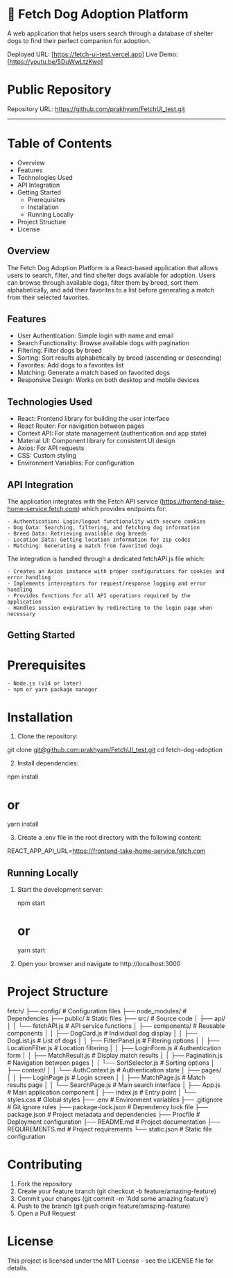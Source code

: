 # 🐶 Fetch Dog Adoption Platform

A web application that helps users search through a database of shelter dogs to find their perfect companion for adoption.

Deployed URL: [https://fetch-ui-test.vercel.app]
Live Demo: [https://youtu.be/5DuWwLtzKwo]

# Public Repository

Repository URL: https://github.com/prakhyam/FetchUI_test.git

---

# Table of Contents

- Overview
- Features
- Technologies Used
- API Integration
- Getting Started
  - Prerequisites
  - Installation
  - Running Locally
- Project Structure
- License

## Overview

The Fetch Dog Adoption Platform is a React-based application that allows users to search, filter, and find shelter dogs available for adoption. Users can browse through available dogs, filter them by breed, sort them alphabetically, and add their favorites to a list before generating a match from their selected favorites.

## Features

- User Authentication: Simple login with name and email
- Search Functionality: Browse available dogs with pagination
- Filtering: Filter dogs by breed
- Sorting: Sort results alphabetically by breed (ascending or descending)
- Favorites: Add dogs to a favorites list
- Matching: Generate a match based on favorited dogs
- Responsive Design: Works on both desktop and mobile devices

## Technologies Used

- React: Frontend library for building the user interface
- React Router: For navigation between pages
- Context API: For state management (authentication and app state)
- Material UI: Component library for consistent UI design
- Axios: For API requests
- CSS: Custom styling
- Environment Variables: For configuration

## API Integration

The application integrates with the Fetch API service (https://frontend-take-home-service.fetch.com) which provides endpoints for:

    - Authentication: Login/logout functionality with secure cookies
    - Dog Data: Searching, filtering, and fetching dog information
    - Breed Data: Retrieving available dog breeds
    - Location Data: Getting location information for zip codes
    - Matching: Generating a match from favorited dogs

The integration is handled through a dedicated fetchAPI.js file which:

    - Creates an Axios instance with proper configurations for cookies and error handling
    - Implements interceptors for request/response logging and error handling
    - Provides functions for all API operations required by the application
    - Handles session expiration by redirecting to the login page when necessary

## Getting Started

# Prerequisites

    - Node.js (v14 or later)
    - npm or yarn package manager

# Installation

1. Clone the repository:

git clone [git@github.com:prakhyam/FetchUI_test.git](https://github.com/prakhyam/FetchUI_test.git)
cd fetch-dog-adoption

2. Install dependencies:

npm install

# or

yarn install

3. Create a .env file in the root directory with the following content:

REACT_APP_API_URL=https://frontend-take-home-service.fetch.com

## Running Locally

1. Start the development server:

   npm start

   # or

   yarn start

2. Open your browser and navigate to http://localhost:3000

# Project Structure

fetch/
├── config/ # Configuration files
├── node_modules/ # Dependencies
├── public/ # Static files
├── src/ # Source code
│ ├── api/
│ │ └── fetchAPI.js # API service functions
│ ├── components/ # Reusable components
│ │ ├── DogCard.js # Individual dog display
│ │ ├── DogList.js # List of dogs
│ │ ├── FilterPanel.js # Filtering options
│ │ ├── LocationFilter.js # Location filtering
│ │ ├── LoginForm.js # Authentication form
│ │ ├── MatchResult.js # Display match results
│ │ ├── Pagination.js # Navigation between pages
│ │ └── SortSelector.js # Sorting options
│ ├── context/
│ │ └── AuthContext.js # Authentication state
│ ├── pages/
│ │ ├── LoginPage.js # Login screen
│ │ ├── MatchPage.js # Match results page
│ │ └── SearchPage.js # Main search interface
│ ├── App.js # Main application component
│ ├── index.js # Entry point
│ └── styles.css # Global styles
├── .env # Environment variables
├── .gitignore # Git ignore rules
├── package-lock.json # Dependency lock file
├── package.json # Project metadata and dependencies
├── Procfile # Deployment configuration
├── README.md # Project documentation
├── REQUIREMENTS.md # Project requirements
└── static.json # Static file configuration

# Contributing

1. Fork the repository
2. Create your feature branch (git checkout -b feature/amazing-feature)
3. Commit your changes (git commit -m 'Add some amazing feature')
4. Push to the branch (git push origin feature/amazing-feature)
5. Open a Pull Request

# License

This project is licensed under the MIT License - see the LICENSE file for details.
